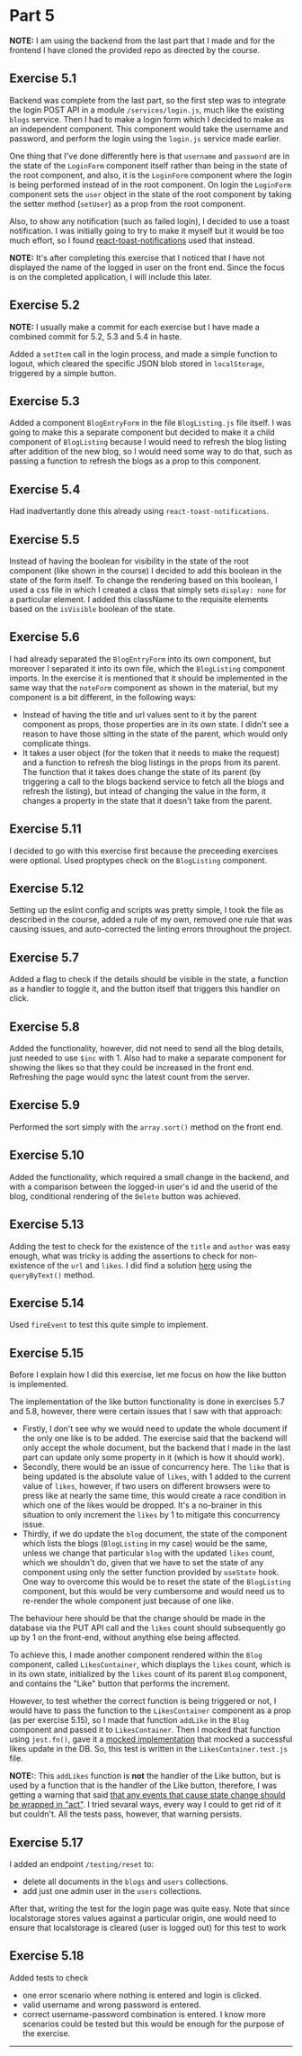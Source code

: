 # Part 5

**NOTE:** I am using the backend from the last part that I made and for the frontend I have cloned the provided repo as directed by the course.

## Exercise 5.1

Backend was complete from the last part, so the first step was to integrate the login POST API in a module `/services/login.js`, much like the existing `blogs` service. Then I had to make a login form which I decided to make as an independent component. This component would take the username and password, and perform the login using the `login.js` service made earlier.

One thing that I've done differently here is that `username` and `password` are in the state of the `LoginForm` component itself rather than being in the state of the root component, and also, it is the `LoginForm` component where the login is being performed instead of in the root component. On login the `LoginForm` component sets the `user` object in the state of the root component by taking the setter method (`setUser`) as a prop from the root component.

Also, to show any notification (such as failed login), I decided to use a toast notification. I was initially going to try to make it myself but it would be too much effort, so I found [react-toast-notifications](https://www.npmjs.com/package/react-toast-notifications) used that instead.

**NOTE:** It's after completing this exercise that I noticed that I have not displayed the name of the logged in user on the front end. Since the focus is on the completed application, I will include this later.


## Exercise 5.2

**NOTE:** I usually make a commit for each exercise but I have made a combined commit for 5.2, 5.3 and 5.4 in haste.

Added a `setItem` call in the login process, and made a simple function to logout, which cleared the specific JSON blob stored in `localStorage`, triggered by a simple button.


## Exercise 5.3

Added a component `BlogEntryForm` in the file `BlogListing.js` file itself. I was going to make this a separate component but decided to make it a child component of `BlogListing` because I would need to refresh the blog listing after addition of the new blog, so I would need some way to do that, such as passing a function to refresh the blogs as a prop to this component.


## Exercise 5.4

Had inadvertantly done this already using `react-toast-notifications`.


## Exercise 5.5

Instead of having the boolean for visibility in the state of the root component (like shown in the course) I decided to add this boolean in the state of the form itself. To change the rendering based on this boolean, I used a css file in which I created a class that simply sets `display: none` for a particular element. I added this className to the requisite elements based on the `isVisible` boolean of the state.


## Exercise 5.6

I had already separated the `BlogEntryForm` into its own component, but moreover I separated it into its own file, which the `BlogListing` component imports. In the exercise it is mentioned that it should be implemented in the same way that the `noteForm` component as shown in the material, but my component is a bit different, in the following ways:

 - Instead of having the title and url values sent to it by the parent component as props, those properties are in its own state. I didn't see a reason to have those sitting in the state of the parent, which would only complicate things.
 - It takes a user object (for the token that it needs to make the request) and a function to refresh the blog listings in the props from its parent. The function that it takes does change the state of its parent (by triggering a call to the blogs backend service to fetch all the blogs and refresh the listing), but intead of changing the value in the form, it changes a property in the state that it doesn't take from the parent.

  
## Exercise 5.11

I decided to go with this exercise first because the preceeding exercises were optional. Used proptypes check on the `BlogListing` component.


## Exercise 5.12

Setting up the eslint config and scripts was pretty simple, I took the file as described in the course, added a rule of my own, removed one rule that was causing issues, and auto-corrected the linting errors throughout the project.


## Exercise 5.7

Added a flag to check if the details should be visible in the state, a function as a handler to toggle it, and the button itself that triggers this handler on click.


## Exercise 5.8

Added the functionality, however, did not need to send all the blog details, just needed to use `$inc` with 1. Also had to make a separate component for showing the likes so that they could be increased in the front end. Refreshing the page would sync the latest count from the server.


## Exercise 5.9

Performed the sort simply with the `array.sort()` method on the front end.


## Exercise 5.10

Added the functionality, which required a small change in the backend, and with a comparison between the logged-in user's id and the userid of the blog, conditional rendering of the `Delete` button was achieved.


## Exercise 5.13

Adding the test to check for the existence of the `title` and `author` was easy enough, what was tricky is adding the assertions to check for non-existence of the `url` and `likes`. I did find a solution [here](https://stackoverflow.com/a/52783201/6718353) using the `queryByText()` method.


## Exercise 5.14

Used `fireEvent` to test this quite simple to implement.


## Exercise 5.15

Before I explain how I did this exercise, let me focus on how the like button is implemented.

The implementation of the like button functionality is done in exercises 5.7 and 5.8, however, there were certain issues that I saw with that approach:

 - Firstly, I don't see why we would need to update the whole document if the only one like is to be added. The exercise said that the backend will only accept the whole document, but the backend that I made in the last part can update only some property in it (which is how it should work).
 - Secondly, there would be an issue of concurrency here. The `like` that is being updated is the absolute value of `likes`, with 1 added to the current value of `likes`, however, if two users on different browsers were to press like at nearly the same time, this would create a race condition in which one of the likes would be dropped. It's a no-brainer in this situation to only increment the `likes` by 1 to mitigate this concurrency issue.
 - Thirdly, if we do update the `blog` document, the state of the component which lists the blogs (`BlogListing` in my case) would be the same, unless we change that particular `blog` with the updated `likes` count, which we shouldn't do, given that we have to set the state of any component using only the setter function provided by `useState` hook. One way to overcome this would be to reset the state of the `BlogListing` component, but this would be very cumbersome and would need us to re-render the whole component just because of one like.
 
The behaviour here should be that the change should be made in the database via the PUT API call and the `likes` count should subsequently go up by 1 on the front-end, without anything else being affected.

To achieve this, I made another component rendered within the `Blog` component, called `LikesContainer`, which displays the `likes` count, which is in its own state, initialized by the `likes` count of its parent `Blog` component, and contains the "Like" button that performs the increment.

However, to test whether the correct function is being triggered or not, I would have to pass the function to the `LikesContainer` component as a prop (as per exercise 5.15), so I made that function `addLike` in the `Blog` component and passed it to `LikesContainer`. Then I mocked that function using `jest.fn()`, gave it a [mocked implementation](https://jestjs.io/docs/en/jest-object#jestfnimplementation) that mocked a successful likes update in the DB. So, this test is written in the `LikesContainer.test.js` file.

**NOTE:**: This `addLikes` function is **not** the handler of the Like button, but is used by a function that is the handler of the Like button, therefore, I was getting a warning that said [that any events that cause state change should be wrapped in "act"](https://kentcdodds.com/blog/fix-the-not-wrapped-in-act-warning). I tried sevaral ways, every way I could to get rid of it but couldn't. All the tests pass, however, that warning persists.


## Exercise 5.17

I added an endpoint `/testing/reset` to:

 - delete all documents in the `blogs` and `users` collections.
 - add just one admin user in the `users` collections.

After that, writing the test for the login page was quite easy. Note that since localstorage stores values against a particular origin, one would need to ensure that localstorage is cleared (user is logged out) for this test to work


## Exercise 5.18

Added tests to check
 - one error scenario where nothing is entered and login is clicked.
 - valid username and wrong password is entered.
 - correct username-password combination is entered.
I know more scenarios could be tested but this would be enough for the purpose of the exercise.

---


